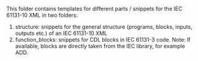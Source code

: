 This folder contains templates for different parts / snippets for the IEC 61131-10 XML in two folders:
1. structure: snippets for the general structure (programs, blocks, inputs, outputs etc.) of an IEC 61131-10 XML
2. function_blocks: snippets for CDL blocks in IEC 61131-3 code. Note: If available, blocks are directly taken from the IEC library, for example ADD.